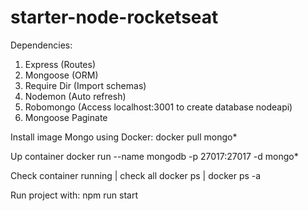 # starter-node-rocketseat

Dependencies:
1. Express (Routes)
2. Mongoose (ORM)
3. Require Dir (Import schemas)
4. Nodemon (Auto refresh)
5. Robomongo (Access localhost:3001 to create database nodeapi)
6. Mongoose Paginate

Install image Mongo using Docker:
docker pull mongo*

Up container
docker run --name mongodb -p 27017:27017 -d mongo*

Check container running | check all
docker ps | docker ps -a

Run project with:
npm run start
